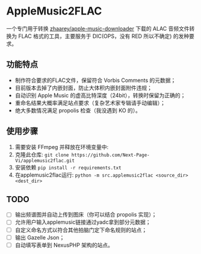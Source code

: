 # AppleMusic2FLAC

一个专门用于转换 [zhaarey/apple-music-downloader]([https://](https://github.com/zhaarey/apple-music-downloader)) 下载的 ALAC 音频文件转换为 FLAC 格式的工具，主要服务于 DIC(OPS，没有 RED 所以不确定) 的发种要求。

## 功能特点

- 制作符合要求的FLAC文件，保留符合 Vorbis Comments 的元数据；
- 目前版本去掉了内嵌封面，防止大体积内嵌封面附件违规；
- 自动识别 Apple Music 的虚高比特深度（24bit），转换时保留为正确的；
- 重命名结果大概率满足站点要求（复杂艺术家专辑请手动编辑）；
- 绝大多数情况满足 propolis 检查（我没遇到 KO 的）。

## 使用步骤

1. 需要安装 FFmpeg 并释放在环境变量中:
2. 克隆此仓库:
   ```git clone https://github.com/Next-Page-Vi/applemusic2flac.git```
3. 安装依赖
   ```pip install -r requirements.txt```
5. 在applemusic2flac运行:
   ```python -m src.applemusic2flac <source_dir> <dest_dir>```

   
## TODO

- [ ] 输出频谱图并自动上传到图床（你可以结合 propolis 实现）；
- [ ] 允许用户输入applemusic链接通过yadc拿到部分元数据；
- [ ] 自定义命名方式以符合其他拍脑门定下命名规则的站点；
- [ ] 输出 Gazelle Json；
- [ ] 自动填写表单到 NexusPHP 架构的站点。
